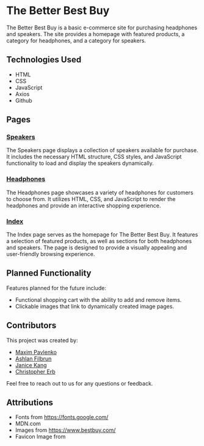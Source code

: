 # The Better Best Buy

The Better Best Buy is a basic e-commerce site for purchasing headphones and speakers. The site provides a homepage with featured products, a category for headphones, and a category for speakers.

## Technologies Used

- HTML
- CSS
- JavaScript
- Axios
- Github

## Pages

### [Speakers](speakers.html)

The Speakers page displays a collection of speakers available for purchase. It includes the necessary HTML structure, CSS styles, and JavaScript functionality to load and display the speakers dynamically.

### [Headphones](headphones.html)


The Headphones page showcases a variety of headphones for customers to choose from. It utilizes HTML, CSS, and JavaScript to render the headphones and provide an interactive shopping experience.

### [Index](index.html)

The Index page serves as the homepage for The Better Best Buy. It features a selection of featured products, as well as sections for both headphones and speakers. The page is designed to provide a visually appealing and user-friendly browsing experience.

## Planned Functionality

Features planned for the future include:

- Functional shopping cart with the ability to add and remove items.
- Clickable images that link to dynamically created image pages.


## Contributors

This project was created by:

- [Maxim Pavlenko](https://github.com/Maxsos133)
- [Ashlan Filbrun](https://github.com/ashfilbrun)
- [Janice Kang](https://github.com/jyekang)
- [Christopher Erb](https://github.com/ChristopherErb)

Feel free to reach out to us for any questions or feedback.

## Attributions
 - Fonts from https://fonts.google.com/
 - MDN.com
 - Images from https://www.bestbuy.com/
 - Favicon Image from 
